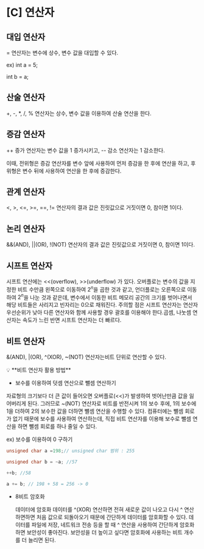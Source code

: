 # [C] 연산자

## **대입 연산자**

= 연산자는 변수에 상수, 변수 값을 대입할 수 있다.

ex) int a = 5;

int b = a;

## **산술 연산자**

+, -, *, /, % 연산자는 상수, 변수 값을 이용하여 산술 연산을 한다.

## **증감 연산자**

++ 증가 연산자는 변수 값을 1 증가시키고, -- 감소 연산자는 1 감소한다.

이때, 전위형은 증감 연산자를 변수 앞에 사용하여 먼저 증감을 한 후에 연산을 하고, 후위형은 변수 뒤에 사용하여 연산을 한 후에 증감한다.

## **관계 연산자**

<, >, <=, >=, ==, != 연산자의 결과 값은 진릿값으로 거짓이면 0, 참이면 1이다.

## **논리 연산자**

&&(AND), ||(OR), !(NOT) 연산자의 결과 값은 진릿값으로 거짓이면 0, 참이면 1이다.

## **시프트 연산자**

시프트 연산에는 <<(overflow), >>(underflow) 가 있다. 오버플로는 변수의 값을 지정한 비트 수만큼 왼쪽으로 이동하여 $2^{n}$을 곱한 것과 같고, 언더플로는 오른쪽으로 이동하여 $2^{n}$을 나눈 것과 같은데, 변수에서 이동한 비트 메모리 공간의 크기를 벗어나면서 해당 비트들은 사리지고 빈자리는 0으로 채워진다. 주의할 점은 시프트 연산자는 연산자우선순위가 낮아 다른 연산자와 함께 사용할 경우 괄호를 이용해야 한다.곱셈, 나눗셈 연산자는 속도가 느린 반면 시프트 연산자는 더 빠르다. 

## **비트 연산자**

&(AND), |(OR), ^(XOR), ~(NOT) 연산자는비트 단위로 연산할 수 있다.

<aside>
💡 **비트 연산자 활용 방법**

- 보수를 이용하여 덧셈 연산으로 뺄셈 연산하기

자료형의 크기보다 더 큰 값이 들어오면 오버플로(<<)가 발생하여 벗어난만큼 값을 잃어버리게 된다. 그러므로 ~(NOT) 연산자로 비트를 반전시켜 1의 보수 후에, 1의 보수에 1을 더하여 2의 보수한 값을 더하면 뺄셈 연산을 수행할 수 있다. 컴퓨터에는 뺄셈 회로가 없기 때문에 보수를 사용하여 연산하는데, 직접 비트 연산자를 이용해 보수로 뺄셈 연산을 하면 뺄셈 회로를 하나 줄일 수 있다.

ex) 보수를 이용하여 0 구하기

```c
unsigned char a =198;// unsigned char 범위 : 255

unsigned char b = ~a; //57

++b; //58

a += b; // 198 + 58 = 256 -> 0
```

- 8비트 암호화
    
    데이터에 암호화 데이터를 ^(XOR) 연산하면 전혀 새로운 값이 나오고 다시 ^ 연산하면하면 처음 값으로 되돌아오기 때문에 간단하게 데이터를 암호화할 수 있다. 데이터를 파일에 저장, 네트워크 전송 등을 할 때 ^ 연산을 사용하여 간단하게 암호화하면 보안성이 좋아진다. 보안성을 더 높이고 싶다면 암호화에 사용하는 비트 개수를 더 늘리면 된다.
    
</aside>